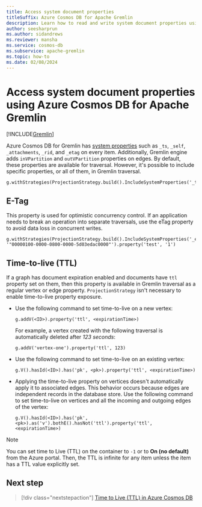 ```yaml
---
title: Access system document properties
titleSuffix: Azure Cosmos DB for Apache Gremlin
description: Learn how to read and write system document properties using Azure Cosmos DB for Apache Gremlin.
author: seesharprun
ms.author: sidandrews
ms.reviewer: mansha
ms.service: cosmos-db
ms.subservice: apache-gremlin
ms.topic: how-to
ms.date: 02/08/2024
---
```


# Access system document properties using Azure Cosmos DB for Apache Gremlin

[!INCLUDE[Gremlin](../includes/appliesto-gremlin.md)]

Azure Cosmos DB for Gremlin has [system properties](/rest/api/cosmos-db/databases) such as `_ts`, `_self`, `_attachments`, `_rid`, and `_etag` on every item. Additionally, Gremlin engine adds `inVPartition` and `outVPartition` properties on edges. By default, these properties are available for traversal. However, it's possible to include specific properties, or all of them, in Gremlin traversal.

```gremlin
g.withStrategies(ProjectionStrategy.build().IncludeSystemProperties('_ts').create())
```

## E-Tag

This property is used for optimistic concurrency control. If an application needs to break an operation into separate traversals, use the eTag property to avoid data loss in concurrent writes.

```gremlin
g.withStrategies(ProjectionStrategy.build().IncludeSystemProperties('_etag').create()).V('1').has('_etag', '"00000100-0000-0800-0000-5d03edac0000"').property('test', '1')
```

## Time-to-live (TTL)

If a graph has document expiration enabled and documents have `ttl` property set on them, then this property is available in Gremlin traversal as a regular vertex or edge property. `ProjectionStrategy` isn't necessary to enable time-to-live property exposure.

- Use the following command to set time-to-live on a new vertex:

    ```gremlin
    g.addV(<ID>).property('ttl', <expirationTime>)
    ```

    For example, a vertex created with the following traversal is automatically deleted after *123 seconds*:

    ```gremlin
    g.addV('vertex-one').property('ttl', 123)
    ```

- Use the following command to set time-to-live on an existing vertex:

    ```gremlin
    g.V().hasId(<ID>).has('pk', <pk>).property('ttl', <expirationTime>)
    ```

- Applying the time-to-live property on vertices doesn't automatically apply it to associated edges. This behavior occurs because edges are independent records in the database store. Use the following command to set time-to-live on vertices and all the incoming and outgoing edges of the vertex:

    ```gremlin
    g.V().hasId(<ID>).has('pk', <pk>).as('v').bothE().hasNot('ttl').property('ttl', <expirationTime>)
    ```

> [!NOTE]
> You can set time to Live (TTL) on the container to `-1` or to **On (no default)** from the Azure portal. Then, the TTL is infinite for any item unless the item has a TTL value explicitly set.

## Next step

> [!div class="nextstepaction"]
> [Time to Live (TTL) in Azure Cosmos DB](../time-to-live.md)
